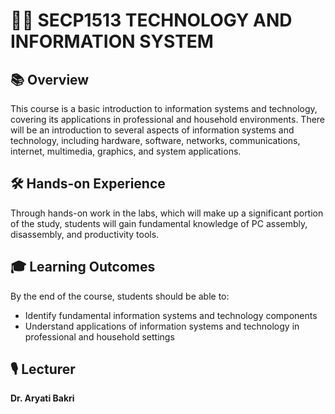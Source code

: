 # 👩‍💻 SECP1513 TECHNOLOGY AND INFORMATION SYSTEM

## 📚 Overview

This course is a basic introduction to information systems and technology, covering its applications in professional and household environments. There will be an introduction to several aspects of information systems and technology, including hardware, software, networks, communications, internet, multimedia, graphics, and system applications.

## 🛠️ Hands-on Experience

Through hands-on work in the labs, which will make up a significant portion of the study, students will gain fundamental knowledge of PC assembly, disassembly, and productivity tools.

## 🎓 Learning Outcomes

By the end of the course, students should be able to:
- Identify fundamental information systems and technology components
- Understand applications of information systems and technology in professional and household settings

## 🎙️ Lecturer

**Dr. Aryati Bakri**

